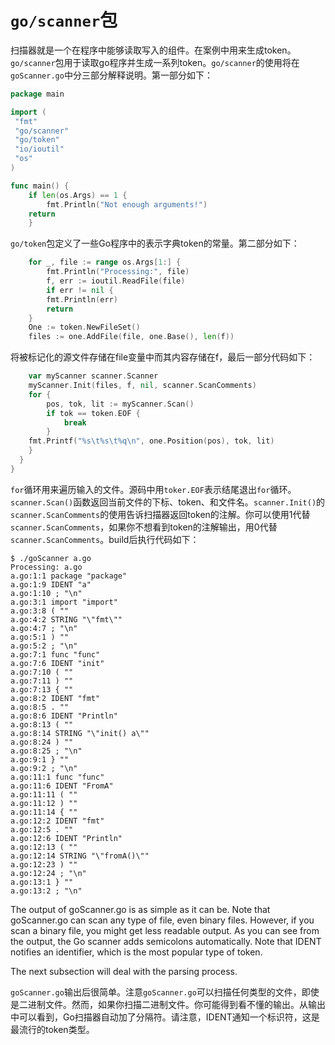 # `go/scanner`包

扫描器就是一个在程序中能够读取写入的组件。在案例中用来生成token。`go/scanner`包用于读取go程序并生成一系列token。`go/scanner`的使用将在`goScanner.go`中分三部分解释说明。第一部分如下：

```go
package main

import (
 "fmt"
 "go/scanner"
 "go/token"
 "io/ioutil"
 "os"
)

func main() {
    if len(os.Args) == 1 {
        fmt.Println("Not enough arguments!")
    return
    }
 ```

`go/token`包定义了一些Go程序中的表示字典token的常量。第二部分如下：

```go
    for _, file := range os.Args[1:] {
        fmt.Println("Processing:", file)
        f, err := ioutil.ReadFile(file)
        if err != nil {
        fmt.Println(err)
        return
    }
    One := token.NewFileSet()
    files := one.AddFile(file, one.Base(), len(f))
 ```

将被标记化的源文件存储在file变量中而其内容存储在f，最后一部分代码如下：

```go
    var myScanner scanner.Scanner
    myScanner.Init(files, f, nil, scanner.ScanComments)
    for {
        pos, tok, lit := myScanner.Scan()
        if tok == token.EOF {
            break
        }
    fmt.Printf("%s\t%s\t%q\n", one.Position(pos), tok, lit)
    }
  }
}
```

`for`循环用来遍历输入的文件。源码中用`toker.EOF`表示结尾退出`for`循环。`scanner.Scan()`函数返回当前文件的下标、token、和文件名。`scanner.Init()`的`scanner.ScanComments`的使用告诉扫描器返回token的注解。你可以使用1代替`scanner.ScanComments`，如果你不想看到token的注解输出，用0代替`scanner.ScanComments`。build后执行代码如下：

```shell
$ ./goScanner a.go
Processing: a.go
a.go:1:1 package "package"
a.go:1:9 IDENT "a"
a.go:1:10 ; "\n"
a.go:3:1 import "import"
a.go:3:8 ( ""
a.go:4:2 STRING "\"fmt\""
a.go:4:7 ; "\n"
a.go:5:1 ) ""
a.go:5:2 ; "\n"
a.go:7:1 func "func"
a.go:7:6 IDENT "init"
a.go:7:10 ( ""
a.go:7:11 ) ""
a.go:7:13 { ""
a.go:8:2 IDENT "fmt"
a.go:8:5 . ""
a.go:8:6 IDENT "Println"
a.go:8:13 ( ""
a.go:8:14 STRING "\"init() a\""
a.go:8:24 ) ""
a.go:8:25 ; "\n"
a.go:9:1 } ""
a.go:9:2 ; "\n"
a.go:11:1 func "func"
a.go:11:6 IDENT "FromA"
a.go:11:11 ( ""
a.go:11:12 ) ""
a.go:11:14 { ""
a.go:12:2 IDENT "fmt"
a.go:12:5 . ""
a.go:12:6 IDENT "Println"
a.go:12:13 ( ""
a.go:12:14 STRING "\"fromA()\""
a.go:12:23 ) ""
a.go:12:24 ; "\n"
a.go:13:1 } ""
a.go:13:2 ; "\n"
```

The output of goScanner.go is as simple as it can be. Note that goScanner.go can scan any type of file, even binary files. However, if you scan a binary file, you might get less readable output. As you can see from the output, the Go scanner adds semicolons automatically. Note that IDENT notifies an identifier, which is the most popular type of token.

The next subsection will deal with the parsing process.

`goScanner.go`输出后很简单。注意`goScanner.go`可以扫描任何类型的文件，即使是二进制文件。然而，如果你扫描二进制文件。你可能得到看不懂的输出。从输出中可以看到，Go扫描器自动加了分隔符。请注意，IDENT通知一个标识符，这是最流行的token类型。